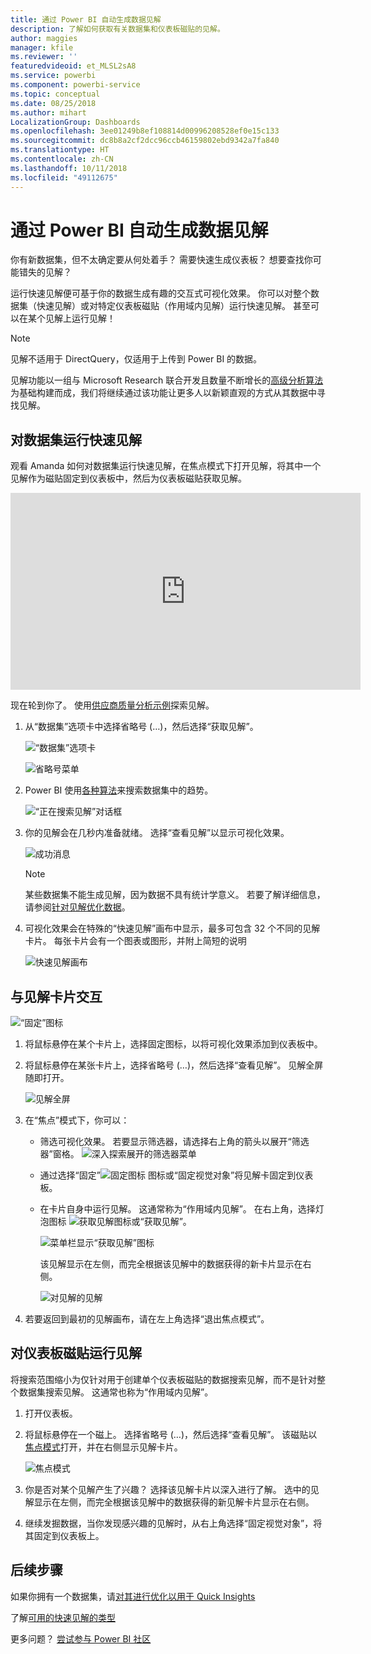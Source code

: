 ```yaml
---
title: 通过 Power BI 自动生成数据见解
description: 了解如何获取有关数据集和仪表板磁贴的见解。
author: maggies
manager: kfile
ms.reviewer: ''
featuredvideoid: et_MLSL2sA8
ms.service: powerbi
ms.component: powerbi-service
ms.topic: conceptual
ms.date: 08/25/2018
ms.author: mihart
LocalizationGroup: Dashboards
ms.openlocfilehash: 3ee01249b8ef108814d00996208528ef0e15c133
ms.sourcegitcommit: dc8b8a2cf2dcc96ccb46159802ebd9342a7fa840
ms.translationtype: HT
ms.contentlocale: zh-CN
ms.lasthandoff: 10/11/2018
ms.locfileid: "49112675"
---
```

# <a name="automatically-generate-data-insights-with-power-bi"></a>通过 Power BI 自动生成数据见解
你有新数据集，但不太确定要从何处着手？  需要快速生成仪表板？  想要查找你可能错失的见解？

运行快速见解便可基于你的数据生成有趣的交互式可视化效果。 你可以对整个数据集（快速见解）或对特定仪表板磁贴（作用域内见解）运行快速见解。 甚至可以在某个见解上运行见解！

> [!NOTE]
> 见解不适用于 DirectQuery，仅适用于上传到 Power BI 的数据。
> 

见解功能以一组与 Microsoft Research 联合开发且数量不断增长的[高级分析算法](service-insight-types.md)为基础构建而成，我们将继续通过该功能让更多人以新颖直观的方式从其数据中寻找见解。

## <a name="run-quick-insights-on-a-dataset"></a>对数据集运行快速见解
观看 Amanda 如何对数据集运行快速见解，在焦点模式下打开见解，将其中一个见解作为磁贴固定到仪表板中，然后为仪表板磁贴获取见解。

<iframe width="560" height="315" src="https://www.youtube.com/embed/et_MLSL2sA8" frameborder="0" allowfullscreen></iframe>


现在轮到你了。 使用[供应商质量分析示例](sample-supplier-quality.md)探索见解。

1. 从“数据集”选项卡中选择省略号 (…)，然后选择“获取见解”。
   
    ![“数据集”选项卡](media/service-insights/power-bi-ellipses.png)
   
    ![省略号菜单](media/service-insights/power-bi-tab.png)
2. Power BI 使用[各种算法](service-insight-types.md)来搜索数据集中的趋势。
   
    ![“正在搜索见解”对话框](media/service-insights/pbi_autoinsightssearching.png)
3. 你的见解会在几秒内准备就绪。  选择“查看见解”以显示可视化效果。
   
    ![成功消息](media/service-insights/pbi_autoinsightsuccess.png)
   
    > [!NOTE]
    > 某些数据集不能生成见解，因为数据不具有统计学意义。  若要了解详细信息，请参阅[针对见解优化数据](service-insights-optimize.md)。
   > 
    
1. 可视化效果会在特殊的“快速见解”画布中显示，最多可包含 32 个不同的见解卡片。 每张卡片会有一个图表或图形，并附上简短的说明
   
    ![快速见解画布](media/service-insights/power-bi-insights.png)

## <a name="interact-with-the-insight-cards"></a>与见解卡片交互
  ![“固定”图标](media/service-insights/pbi_hover.png)

1. 将鼠标悬停在某个卡片上，选择固定图标，以将可视化效果添加到仪表板中。
2. 将鼠标悬停在某张卡片上，选择省略号 (…)，然后选择“查看见解”。 见解全屏随即打开。
   
    ![见解全屏](media/service-insights/power-bi-insight-focus.png)
3. 在“焦点”模式下，你可以：
   
   * 筛选可视化效果。  若要显示筛选器，请选择右上角的箭头以展开“筛选器”窗格。
        ![深入探索展开的筛选器菜单](media/service-insights/power-bi-insights-filter-new.png)
   * 通过选择“固定”![固定图标](media/service-insights/power-bi-pin-icon.png) 图标或“固定视觉对象”将见解卡固定到仪表板。
   * 在卡片自身中运行见解。 这通常称为“作用域内见解”。 在右上角，选择灯泡图标 ![获取见解图标](media/service-insights/power-bi-bulb-icon.png)或“获取见解”。
     
       ![菜单栏显示“获取见解”图标](media/service-insights/pbi-autoinsights-tile.png)
     
     该见解显示在左侧，而完全根据该见解中的数据获得的新卡片显示在右侧。
     
       ![对见解的见解](media/service-insights/power-bi-insights-on-insights-new.png)
4. 若要返回到最初的见解画布，请在左上角选择“退出焦点模式”。

## <a name="run-insights-on-a-dashboard-tile"></a>对仪表板磁贴运行见解
将搜索范围缩小为仅针对用于创建单个仪表板磁贴的数据搜索见解，而不是针对整个数据集搜索见解。 这通常也称为“作用域内见解”。

1. 打开仪表板。
2. 将鼠标悬停在一个磁上。 选择省略号 (…)，然后选择“查看见解”。 该磁贴以[焦点模式](service-focus-mode.md)打开，并在右侧显示见解卡片。    
   
    ![焦点模式](media/service-insights/pbi-insights-tile.png)    
4. 你是否对某个见解产生了兴趣？ 选择该见解卡片以深入进行了解。 选中的见解显示在左侧，而完全根据该见解中的数据获得的新见解卡片显示在右侧。    
6. 继续发掘数据，当你发现感兴趣的见解时，从右上角选择“固定视觉对象”，将其固定到仪表板上。

## <a name="next-steps"></a>后续步骤
如果你拥有一个数据集，请[对其进行优化以用于 Quick Insights](service-insights-optimize.md)

了解[可用的快速见解的类型](service-insight-types.md)

更多问题？ [尝试参与 Power BI 社区](http://community.powerbi.com/)

